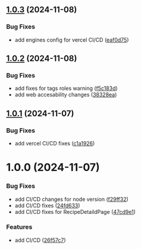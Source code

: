 ## [1.0.3](https://github.com/anilkumarswain140/RecipeAppReactJs/compare/v1.0.2...v1.0.3) (2024-11-08)


### Bug Fixes

* add engines config for vercel CI/CD ([eaf0d75](https://github.com/anilkumarswain140/RecipeAppReactJs/commit/eaf0d7570e0dab6c5d196515e89e6a69b6979c33))

## [1.0.2](https://github.com/anilkumarswain140/RecipeAppReactJs/compare/v1.0.1...v1.0.2) (2024-11-08)


### Bug Fixes

* add fixes for tags roles warning ([f5c183d](https://github.com/anilkumarswain140/RecipeAppReactJs/commit/f5c183df6df2d3bbb929ab4f62b1d427f0fa93c1))
* add web accesability changes ([38328ea](https://github.com/anilkumarswain140/RecipeAppReactJs/commit/38328ea6091e10438550777a2cb619d5b8d5c5b7))

## [1.0.1](https://github.com/anilkumarswain140/RecipeAppReactJs/compare/v1.0.0...v1.0.1) (2024-11-07)


### Bug Fixes

* add vercel CI/CD fixes ([c1a1926](https://github.com/anilkumarswain140/RecipeAppReactJs/commit/c1a192668bb3d24398e106336138784934a45217))

# 1.0.0 (2024-11-07)


### Bug Fixes

* add CI/CD changes for node version ([f29ff32](https://github.com/anilkumarswain140/RecipeAppReactJs/commit/f29ff32ca159d6990b77eb5337ae71c7c33f4c41))
* add CI/CD fixes ([24fd633](https://github.com/anilkumarswain140/RecipeAppReactJs/commit/24fd63388780ac7047478270897c7e797e747116))
* add CI/CD fixes for RecipeDetaildPage ([47cd9e1](https://github.com/anilkumarswain140/RecipeAppReactJs/commit/47cd9e1afe0c60fd3491bb70bf43bf10ac7c709b))


### Features

* add CI/CD ([26f57c7](https://github.com/anilkumarswain140/RecipeAppReactJs/commit/26f57c7cb3c1cbfdd7a59d0f43f1ba4e5aef9904))
